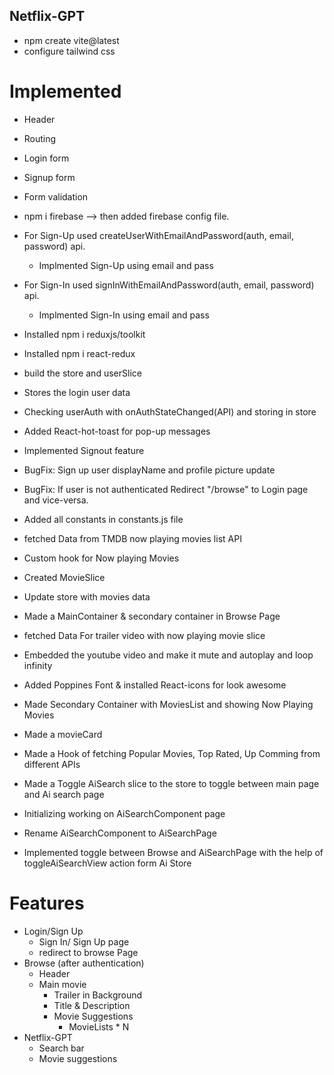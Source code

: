 ## Netflix-GPT

- npm create vite@latest
- configure tailwind css

# Implemented

- Header
- Routing
- Login form
- Signup form
- Form validation
- npm i firebase --> then added firebase config file.
- For Sign-Up used createUserWithEmailAndPassword(auth, email, password) api.
  - Implmented Sign-Up using email and pass
- For Sign-In used signInWithEmailAndPassword(auth, email, password) api.

  - Implmented Sign-In using email and pass

- Installed npm i reduxjs/toolkit
- Installed npm i react-redux
- build the store and userSlice
- Stores the login user data
- Checking userAuth with onAuthStateChanged(API) and storing in store
- Added React-hot-toast for pop-up messages
- Implemented Signout feature
- BugFix: Sign up user displayName and profile picture update
- BugFix: If user is not authenticated Redirect "/browse" to Login page and vice-versa.
- Added all constants in constants.js file

- fetched Data from TMDB now playing movies list API
- Custom hook for Now playing Movies
- Created MovieSlice
- Update store with movies data
- Made a MainContainer & secondary container in Browse Page
- fetched Data For trailer video with now playing movie slice
- Embedded the youtube video and make it mute and autoplay and loop infinity

- Added Poppines Font & installed React-icons for look awesome
- Made Secondary Container with MoviesList and showing Now Playing Movies
- Made a movieCard
- Made a Hook of fetching Popular Movies, Top Rated, Up Comming from different APIs
- Made a Toggle AiSearch slice to the store to toggle between main page and Ai search page
- Initializing working on AiSearchComponent  page
- Rename AiSearchComponent to AiSearchPage
- Implemented toggle between Browse and AiSearchPage with the help of toggleAiSearchView action form Ai Store

# Features

- Login/Sign Up
  - Sign In/ Sign Up page
  - redirect to browse Page
- Browse (after authentication)
  - Header
  - Main movie
    - Trailer in Background
    - Title & Description
    - Movie Suggestions
      - MovieLists \* N
- Netflix-GPT
  - Search bar
  - Movie suggestions
